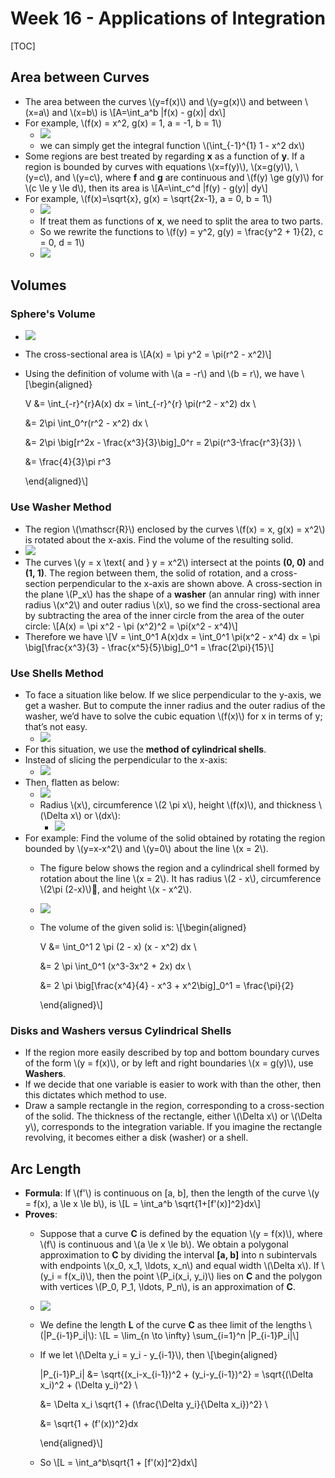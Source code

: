 # Week 16 - Applications of Integration

\[TOC\]

## Area between Curves

* The area between the curves \\(y=f\(x\)\\) and \\(y=g\(x\)\\) and between \\(x=a\\) and \\(x=b\\) is \\[A=\int\_a^b \|f\(x\) - g\(x\)\| dx\\]
* For example, \\(f\(x\) = x^2, g\(x\) = 1, a = -1, b = 1\\)
  * ![](../.gitbook/assets/15133913603757.jpg)
  * we can simply get the integral function \\(\int\_{-1}^{1} 1 - x^2  dx\\)
* Some regions are best treated by regarding **x** as a function of **y**. If a region is bounded by curves with equations \\(x=f\(y\)\\), \\(x=g\(y\)\\), \\(y=c\\), and \\(y=c\\), where **f** and **g** are continuous and \\(f\(y\) \ge g\(y\)\\) for \\(c \le y \le d\\), then its area is \\[A=\int\_c^d \|f\(y\) - g\(y\)\| dy\\]
* For example, \\(f\(x\)=\sqrt{x}, g\(x\) = \sqrt{2x-1}, a = 0, b = 1\\)
  * ![](../.gitbook/assets/15133918711067.jpg)
  * If treat them as functions of **x**, we need to split the area to two parts.
  * So we rewrite the functions to \\(f\(y\) = y^2, g\(y\) = \frac{y^2 + 1}{2}, c = 0, d = 1\\)
  * ![](../.gitbook/assets/15133921653408%20%281%29.jpg)

## Volumes

### Sphere's Volume

* ![](../.gitbook/assets/15133953453310.jpg)
* The cross-sectional area is \\[A\(x\) = \pi y^2 = \pi\(r^2 - x^2\)\\]
* Using the definition of volume with \\(a = -r\\) and \\(b = r\\), we have \\[\begin{aligned}

    V &= \int_{-r}^{r}A\(x\) dx = \int_{-r}^{r} \pi\(r^2 - x^2\) dx \

    &= 2\pi \int\_0^r\(r^2 - x^2\) dx \

    &= 2\pi \big\[r^2x - \frac{x^3}{3}\big\]\_0^r = 2\pi\(r^3-\frac{r^3}{3}\) \

    &= \frac{4}{3}\pi r^3

    \end{aligned}\\]

### Use Washer Method

* The region \\(\mathscr{R}\\) enclosed by the curves \\(f\(x\) = x, g\(x\) = x^2\\) is rotated about the x-axis. Find the volume of the resulting solid.
* ![](../.gitbook/assets/15133945593771.jpg)
* The curves \\(y = x \text{ and } y = x^2\\) intersect at the points **\(0, 0\)** and **\(1, 1\)**. The region between them, the solid of rotation, and a cross-section perpendicular to the x-axis are shown above. A cross-section in the plane \\(P\_x\\) has the shape of a **washer** \(an annular ring\) with inner radius \\(x^2\\) and outer radius \\(x\\), so we find the cross-sectional area by subtracting the area of the inner circle from the area of the outer circle: \\[A\(x\) = \pi x^2 - \pi \(x^2\)^2 = \pi\(x^2 - x^4\)\\]
* Therefore we have \\[V = \int\_0^1 A\(x\)dx = \int\_0^1 \pi\(x^2 - x^4\)  dx  = \pi \big\[\frac{x^3}{3} - \frac{x^5}{5}\big\]\_0^1 = \frac{2\pi}{15}\\]

### Use Shells Method

* To face a situation like below. If we slice perpendicular to the y-axis, we get a washer. But to compute the inner radius and the outer radius of the washer, we’d have to solve the cubic equation \\(f\(x\)\\) for x in terms of y; that’s not easy.
  * ![](../.gitbook/assets/15133958733336%20%281%29.jpg)
* For this situation, we use the **method of cylindrical shells**.
* Instead of slicing the perpendicular to the x-axis:
  * ![](../.gitbook/assets/15133962351243.jpg)
* Then, flatten as below:
  * ![](../.gitbook/assets/15133963027056%20%281%29.jpg)
  * Radius \\(x\\), circumference \\(2 \pi x\\), height \\(f\(x\)\\), and thickness \\(\Delta x\\) or \\(dx\\):
    * ![](../.gitbook/assets/15133964460061%20%281%29.jpg)
* For example: Find the volume of the solid obtained by rotating the region bounded by \\(y=x-x^2\\) and \\(y=0\\) about the line \\(x = 2\\).
  * The figure below shows the region and a cylindrical shell formed by rotation about the line \\(x = 2\\). It has radius \\(2 - x\\), circumference \\(2\pi \(2-x\)\\), and height \\(x - x^2\\).
  * ![](../.gitbook/assets/15133966245462.jpg)
  * The volume of the given solid is: \\[\begin{aligned}

      V &= \int\_0^1 2 \pi \(2 - x\) \(x - x^2\) dx \

      &= 2 \pi \int\_0^1 \(x^3-3x^2 + 2x\) dx \

      &= 2 \pi \big\[\frac{x^4}{4} - x^3 + x^2\big\]\_0^1 = \frac{\pi}{2}

      \end{aligned}\\]

### Disks and Washers versus Cylindrical Shells

* If the region more easily described by top and bottom boundary curves of the form \\(y = f\(x\)\\), or by left and right boundaries \\(x = g\(y\)\\), use **Washers**.
* If we decide that one variable is easier to work with than the other, then this dictates which method to use. 
* Draw a sample rectangle in the region, corresponding to a cross-section of the solid. The thickness of the rectangle, either \\(\Delta x\\) or \\(\Delta y\\), corresponds to the integration variable. If you imagine the rectangle revolving, it becomes either a disk \(washer\) or a shell.

## Arc Length

* **Formula**: If \\(f'\\) is continuous on \[a, b\], then the length of the curve \\(y = f\(x\), a \le x \le b\\), is \\[L = \int\_a^b \sqrt{1+\[f'\(x\)\]^2}dx\\]
* **Proves**:
  * Suppose that a curve **C** is defined by the equation \\(y = f\(x\)\\), where \\(f\\) is continuous and \\(a \le x \le b\\). We obtain a polygonal approximation to **C** by dividing the interval **\[a, b\]** into n subintervals with endpoints \\(x\_0, x\_1, \ldots, x\_n\\) and equal width \\(\Delta x\\). If \\(y\_i = f\(x\_i\)\\), then the point \\(P\_i\(x\_i, y\_i\)\\) lies on **C** and the polygon with vertices \\(P\_0, P\_1, \ldots, P\_n\\), is an approximation of **C**.
  * ![](../.gitbook/assets/15134033023491%20%281%29.jpg)
  * We define the length **L** of the curve **C** as thee limit of the lengths \\(\|P_{i-1}P\_i\|\\): \\[L = \lim_{n \to \infty} \sum_{i=1}^n \|P_{i-1}P\_i\|\\]
  * If we let \\(\Delta y_i = y\_i - y_{i-1}\\), then \\[\begin{aligned} 

      \|P_{i-1}P\_i\| &= \sqrt{\(x\_i-x_{i-1}\)^2 + \(y_i-y_{i-1}\)^2} = \sqrt{\(\Delta x\_i\)^2 + \(\Delta y\_i\)^2} \

      &= \Delta x\_i \sqrt{1 + \(\frac{\Delta y\_i}{\Delta x\_i}\)^2} \

      &= \sqrt{1 + \(f'\(x\)\)^2}dx

      \end{aligned}\\]

  * So \\[L = \int\_a^b\sqrt{1 + \[f'\(x\)\]^2}dx\\]

